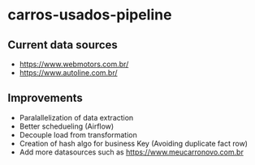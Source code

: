 # carros-usados-pipeline


## Current data sources

- https://www.webmotors.com.br/
- https://www.autoline.com.br/ 

## Improvements
- Paralallelization of data extraction
- Better schedueling (Airflow)
- Decouple load from transformation
- Creation of hash algo for business Key (Avoiding duplicate fact row)
- Add more datasources such as https://www.meucarronovo.com.br

